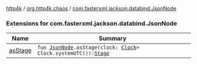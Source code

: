 [http4k](../../index.md) / [org.http4k.chaos](../index.md) / [com.fasterxml.jackson.databind.JsonNode](./index.md)

### Extensions for com.fasterxml.jackson.databind.JsonNode

| Name | Summary |
|---|---|
| [asStage](as-stage.md) | `fun `[`JsonNode`](https://fasterxml.github.io/jackson-databind/javadoc/2.9/com/fasterxml/jackson/databind/JsonNode.html)`.asStage(clock: `[`Clock`](https://docs.oracle.com/javase/9/docs/api/java/time/Clock.html)` = Clock.systemUTC()): `[`Stage`](../-stage.md) |
